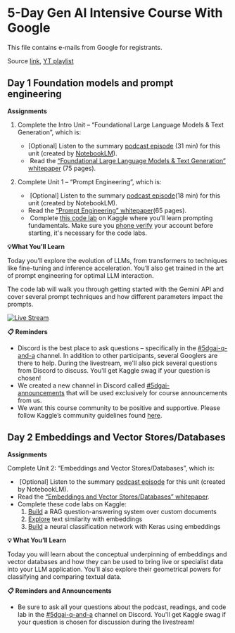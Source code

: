 # 5-Day Gen AI Intensive Course With Google

This file contains e-mails from Google for registrants.

Source [link](https://rsvp.withgoogle.com/events/google-generative-ai-intensive), [YT playlist](https://www.youtube.com/playlist?list=PLqFaTIg4myu-b1PlxitQdY0UYIbys-2es)
## Day 1 Foundation models and prompt engineering

**Assignments**

1. Complete the Intro Unit – “Foundational Large Language Models & Text Generation”, which is:

	- [Optional] Listen to the summary [podcast episode](https://www.youtube.com/watch?v=mQDlCZZsOyo&feature=youtu.be) (31 min) for this unit (created by [NotebookLM](https://notebooklm.google/)).
	-  Read the [“Foundational Large Language Models & Text Generation” whitepaper](https://www.kaggle.com/whitepaper-foundational-llm-and-text-generation) (75 pages).

2. Complete Unit 1 – “Prompt Engineering”, which is:

	-  [Optional] Listen to the summary [podcast episode](https://www.youtube.com/watch?v=F_hJ2Ey4BNc&feature=youtu.be)(18 min) for this unit (created by NotebookLM).
	- Read the [“Prompt Engineering” whitepaper](https://www.kaggle.com/whitepaper-prompt-engineering)(65 pages).
	-  Complete [this code lab](https://www.kaggle.com/code/markishere/day-1-prompting) on Kaggle where you’ll learn prompting fundamentals. Make sure you [phone verify](https://www.kaggle.com/settings) your account before starting, it's necessary for the code labs.

**💡What You’ll Learn**

Today you’ll explore the evolution of LLMs, from transformers to techniques like fine-tuning and inference acceleration. You’ll also get trained in the art of prompt engineering for optimal LLM interaction.

The code lab will walk you through getting started with the Gemini API and cover several prompt techniques and how different parameters impact the prompts.

[![Live Stream](https://i.ytimg.com/vi/kpRyiJUUFxY/hqdefault.jpg)](https://www.youtube.com/watch?v=kpRyiJUUFxY)

**📋 Reminders**

- Discord is the best place to ask questions – specifically in the [#5dgai-q-and-a](https://discord.com/invite/gNrC9Xut) channel. In addition to other participants, several Googlers are there to help. During the livestream, we'll also pick several questions from Discord to discuss. You'll get Kaggle swag if your question is chosen!
- We created a new channel in Discord called [#5dgai-announcements](https://discord.com/invite/RnVCPgX5) that will be used exclusively for course announcements from us.
- We want this course community to be positive and supportive. Please follow Kaggle’s community guidelines found [here](https://www.kaggle.com/community-guidelines).

## Day 2 Embeddings and Vector Stores/Databases

**Assignments**

Complete Unit 2: “Embeddings and Vector Stores/Databases”, which is:

-  [Optional] Listen to the summary [podcast episode](https://www.youtube.com/watch?v=1CC39K76Nqs) for this unit (created by NotebookLM).
- Read the [“Embeddings and Vector Stores/Databases” whitepaper](https://www.kaggle.com/whitepaper-embeddings-and-vector-stores).
- Complete these code labs on Kaggle: 
    1. [Build](https://www.kaggle.com/code/markishere/day-2-document-q-a-with-rag) a RAG question-answering system over custom documents
    2. [Explore](https://www.kaggle.com/code/markishere/day-2-embeddings-and-similarity-scores) text similarity with embeddings
    3. [Build](https://www.kaggle.com/code/markishere/day-2-classifying-embeddings-with-keras) a neural classification network with Keras using embeddings

 **💡 What You’ll Learn**

Today you will learn about the conceptual underpinning of embeddings and vector databases and how they can be used to bring live or specialist data into your LLM application. You’ll also explore their geometrical powers for classifying and comparing textual data. 

 **📋 Reminders and Announcements**

- Be sure to ask all your questions about the podcast, readings, and code lab in the [#5dgai-q-and-a](https://discord.com/invite/gNrC9Xut) channel on Discord. You'll get Kaggle swag if your question is chosen for discussion during the livestream!